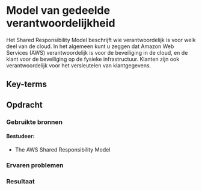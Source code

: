 # Model van gedeelde verantwoordelijkheid
Het Shared Responsibility Model beschrijft wie verantwoordelijk is voor welk deel van de cloud. In het algemeen kunt u zeggen dat Amazon Web Services (AWS) verantwoordelijk is voor de beveiliging in de cloud, en de klant voor de beveiliging op de fysieke infrastructuur. Klanten zijn ook verantwoordelijk voor het versleutelen van klantgegevens.
## Key-terms

## Opdracht

### Gebruikte bronnen

#### Bestudeer:
- The AWS Shared Responsibility Model

### Ervaren problemen

### Resultaat
